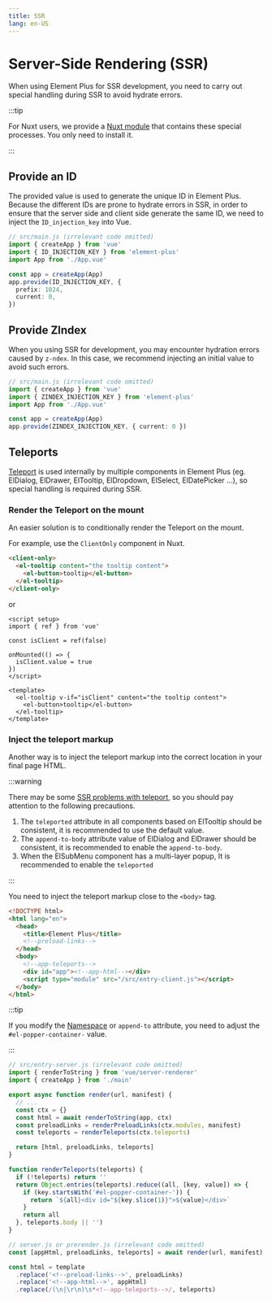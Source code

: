 ```yaml
---
title: SSR
lang: en-US
---
```


# Server-Side Rendering (SSR)

When using Element Plus for SSR development, you need to carry out special handling during SSR to avoid hydrate errors.

:::tip

For Nuxt users, we provide a [Nuxt module](https://github.com/element-plus/element-plus-nuxt) that contains these special processes. You only need to install it.

:::

## Provide an ID

The provided value is used to generate the unique ID in Element Plus.
Because the different IDs are prone to hydrate errors in SSR, in order to ensure that the server side and client side generate the same ID, we need to inject the `ID_injection_key` into Vue.

```ts
// src/main.js (irrelevant code omitted)
import { createApp } from 'vue'
import { ID_INJECTION_KEY } from 'element-plus'
import App from './App.vue'

const app = createApp(App)
app.provide(ID_INJECTION_KEY, {
  prefix: 1024,
  current: 0,
})
```

## Provide ZIndex

When you using SSR for development, you may encounter hydration errors caused by `z-ndex`. In this case, we recommend injecting an initial value to avoid such errors.

```ts
// src/main.js (irrelevant code omitted)
import { createApp } from 'vue'
import { ZINDEX_INJECTION_KEY } from 'element-plus'
import App from './App.vue'

const app = createApp(App)
app.provide(ZINDEX_INJECTION_KEY, { current: 0 })
```

## Teleports

[Teleport](https://vuejs.org/guide/scaling-up/ssr.html#teleports) is used internally by multiple components in Element Plus (eg. ElDialog, ElDrawer, ElTooltip, ElDropdown, ElSelect, ElDatePicker ...), so special handling is required during SSR.

### Render the Teleport on the mount

An easier solution is to conditionally render the Teleport on the mount.

For example, use the `ClientOnly` component in Nuxt.

```html
<client-only>
  <el-tooltip content="the tooltip content">
    <el-button>tooltip</el-button>
  </el-tooltip>
</client-only>
```

or

```vue
<script setup>
import { ref } from 'vue'

const isClient = ref(false)

onMounted(() => {
  isClient.value = true
})
</script>

<template>
  <el-tooltip v-if="isClient" content="the tooltip content">
    <el-button>tooltip</el-button>
  </el-tooltip>
</template>
```

### Inject the teleport markup

Another way is to inject the teleport markup into the correct location in your final page HTML.

:::warning

There may be some [SSR problems with teleport](https://github.com/vuejs/core/issues?q=is%3Aissue+is%3Aopen+ssr+teleport+), so you should pay attention to the following precautions.

1. The `teleported` attribute in all components based on ElTooltip should be consistent, it is recommended to use the default value.
2. The `append-to-body` attribute value of ElDialog and ElDrawer should be consistent, it is recommended to enable the `append-to-body`.
3. When the ElSubMenu component has a multi-layer popup, It is recommended to enable the `teleported`

:::

You need to inject the teleport markup close to the `<body>` tag.

```html
<!DOCTYPE html>
<html lang="en">
  <head>
    <title>Element Plus</title>
    <!--preload-links-->
  </head>
  <body>
    <!--app-teleports-->
    <div id="app"><!--app-html--></div>
    <script type="module" src="/src/entry-client.js"></script>
  </body>
</html>
```

:::tip

If you modify the [Namespace](./namespace.md) or `append-to` attribute, you need to adjust the `#el-popper-container-` value.

:::

```js
// src/entry-server.js (irrelevant code omitted)
import { renderToString } from 'vue/server-renderer'
import { createApp } from './main'

export async function render(url, manifest) {
  // ...
  const ctx = {}
  const html = await renderToString(app, ctx)
  const preloadLinks = renderPreloadLinks(ctx.modules, manifest)
  const teleports = renderTeleports(ctx.teleports)

  return [html, preloadLinks, teleports]
}

function renderTeleports(teleports) {
  if (!teleports) return ''
  return Object.entries(teleports).reduce((all, [key, value]) => {
    if (key.startsWith('#el-popper-container-')) {
      return `${all}<div id="${key.slice(1)}">${value}</div>`
    }
    return all
  }, teleports.body || '')
}
```

```js
// server.js or prerender.js (irrelevant code omitted)
const [appHtml, preloadLinks, teleports] = await render(url, manifest)

const html = template
  .replace('<!--preload-links-->', preloadLinks)
  .replace('<!--app-html-->', appHtml)
  .replace(/(\n|\r\n)\s*<!--app-teleports-->/, teleports)
```
